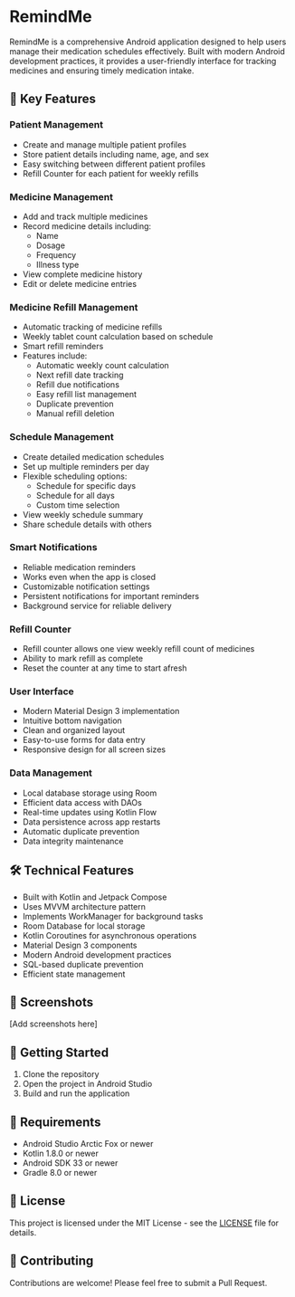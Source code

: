 # RemindMe

RemindMe is a comprehensive Android application designed to help users manage their medication schedules effectively. Built with modern Android development practices, it provides a user-friendly interface for tracking medicines and ensuring timely medication intake.

## 🌟 Key Features

### Patient Management
- Create and manage multiple patient profiles
- Store patient details including name, age, and sex
- Easy switching between different patient profiles
- Refill Counter for each patient for weekly refills

### Medicine Management
- Add and track multiple medicines
- Record medicine details including:
  - Name
  - Dosage
  - Frequency
  - Illness type
- View complete medicine history
- Edit or delete medicine entries

### Medicine Refill Management
- Automatic tracking of medicine refills
- Weekly tablet count calculation based on schedule
- Smart refill reminders
- Features include:
  - Automatic weekly count calculation
  - Next refill date tracking
  - Refill due notifications
  - Easy refill list management
  - Duplicate prevention
  - Manual refill deletion

### Schedule Management
- Create detailed medication schedules
- Set up multiple reminders per day
- Flexible scheduling options:
  - Schedule for specific days
  - Schedule for all days
  - Custom time selection
- View weekly schedule summary
- Share schedule details with others

### Smart Notifications
- Reliable medication reminders
- Works even when the app is closed
- Customizable notification settings
- Persistent notifications for important reminders
- Background service for reliable delivery

### Refill Counter 
- Refill counter allows one view weekly refill count of medicines
- Ability to mark refill as complete
- Reset the counter at any time to start afresh

### User Interface
- Modern Material Design 3 implementation
- Intuitive bottom navigation
- Clean and organized layout
- Easy-to-use forms for data entry
- Responsive design for all screen sizes

### Data Management
- Local database storage using Room
- Efficient data access with DAOs
- Real-time updates using Kotlin Flow
- Data persistence across app restarts
- Automatic duplicate prevention
- Data integrity maintenance

## 🛠 Technical Features

- Built with Kotlin and Jetpack Compose
- Uses MVVM architecture pattern
- Implements WorkManager for background tasks
- Room Database for local storage
- Kotlin Coroutines for asynchronous operations
- Material Design 3 components
- Modern Android development practices
- SQL-based duplicate prevention
- Efficient state management

## 📱 Screenshots

[Add screenshots here]

## 🚀 Getting Started

1. Clone the repository
2. Open the project in Android Studio
3. Build and run the application

## 🔧 Requirements

- Android Studio Arctic Fox or newer
- Kotlin 1.8.0 or newer
- Android SDK 33 or newer
- Gradle 8.0 or newer

## 📄 License

This project is licensed under the MIT License - see the [LICENSE](LICENSE) file for details.

## 🤝 Contributing

Contributions are welcome! Please feel free to submit a Pull Request.
